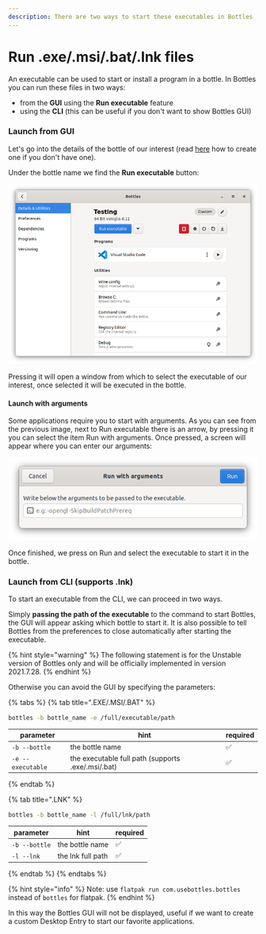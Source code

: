 ```yaml
---
description: There are two ways to start these executables in Bottles
---
```


# Run .exe/.msi/.bat/.lnk files

An executable can be used to start or install a program in a bottle. In Bottles you can run these files in two ways:

* from the **GUI** using the **Run executable** feature
* using the **CLI** (this can be useful if you don't want to show Bottles GUI)

### Launch from GUI

Let's go into the details of the bottle of our interest (read [here](https://docs.usebottles.com/getting-started/first-run#your-first-bottle) how to create one if you don't have one).

Under the bottle name we find the **Run executable** button:

![Bottle details - Run executable](<../.gitbook/assets/image (31).png>)

Pressing it will open a window from which to select the executable of our interest, once selected it will be executed in the bottle.

#### Launch with arguments

Some applications require you to start with arguments. As you can see from the previous image, next to Run executable there is an arrow, by pressing it you can select the item Run with arguments. Once pressed, a screen will appear where you can enter our arguments:

![Bottles details - Run executable with arguments](<../.gitbook/assets/image (32).png>)

Once finished, we press on Run and select the executable to start it in the bottle.

### Launch from CLI (supports .lnk)

To start an executable from the CLI, we can proceed in two ways.

Simply **passing the path of the executable** to the command to start Bottles, the GUI will appear asking which bottle to start it. It is also possible to tell Bottles from the preferences to close automatically after starting the executable.

{% hint style="warning" %}
The following statement is for the Unstable version of Bottles only and will be officially implemented in version 2021.7.28.
{% endhint %}

Otherwise you can avoid the GUI by specifying the parameters:

{% tabs %}
{% tab title=".EXE/.MSI/.BAT" %}
```bash
bottles -b bottle_name -e /full/executable/path
```

| parameter         | hint                                               | required |
| ----------------- | -------------------------------------------------- | -------- |
| `-b --bottle`     | the bottle name                                    | ✅        |
| `-e --executable` | the executable full path (supports .exe/.msi/.bat) | ✅        |
{% endtab %}

{% tab title=".LNK" %}
```bash
bottles -b bottle_name -l /full/lnk/path
```

| parameter     | hint              | required |
| ------------- | ----------------- | -------- |
| `-b --bottle` | the bottle name   | ✅        |
| `-l --lnk`    | the lnk full path | ✅        |
{% endtab %}
{% endtabs %}

{% hint style="info" %}
Note: use `flatpak run com.usebottles.bottles` instead of `bottles` for flatpak.
{% endhint %}

In this way the Bottles GUI will not be displayed, useful if we want to create a custom Desktop Entry to start our favorite applications.

